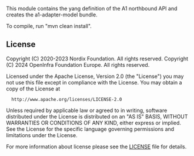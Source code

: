 This module contains the yang definition of the A1 northbound API and creates the a1-adapter-model bundle.

To compile, run "mvn clean install".

## License

Copyright (C) 2020-2023 Nordix Foundation. All rights reserved.
Copyright (C) 2024 OpenInfra Foundation Europe. All rights reserved.

Licensed under the Apache License, Version 2.0 (the "License")
you may not use this file except in compliance with the License.
You may obtain a copy of the License at

      http://www.apache.org/licenses/LICENSE-2.0

Unless required by applicable law or agreed to in writing, software
distributed under the License is distributed on an "AS IS" BASIS,
WITHOUT WARRANTIES OR CONDITIONS OF ANY KIND, either express or implied.
See the License for the specific language governing permissions and
limitations under the License.

For more information about license please see the [LICENSE](LICENSE.txt) file for details.

